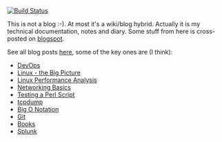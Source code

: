 [![Build Status](https://travis-ci.org/jreisinger/blog.svg?branch=master)](https://travis-ci.org/jreisinger/blog)

This is not a blog :-). At most it's a wiki/blog hybrid. Actually it is my
technical documentation, notes and diary. Some stuff from here is cross-posted
on [blogspot](http://jreisinger.blogspot.sk).

See all blog posts [here](https://github.com/jreisinger/blog/blob/master/README.md), some of the key ones are  (I think):

* [DevOps](posts/devops.md)
* [Linux - the Big Picture](posts/linux-big-picture.md)
* [Linux Performance Analysis](posts/linux-performance-analysis.md)
* [Networking Basics](posts/net-basics.md)
* [Testing a Perl Script](posts/testing-perl-script.md)
* [tcpdump](posts/tcpdump.md)
* [Big O Notation](posts/big-o-notation.md)
* [Git](posts/git.md)
* [Books](posts/books.md)
* [Splunk](posts/splunk.md)
